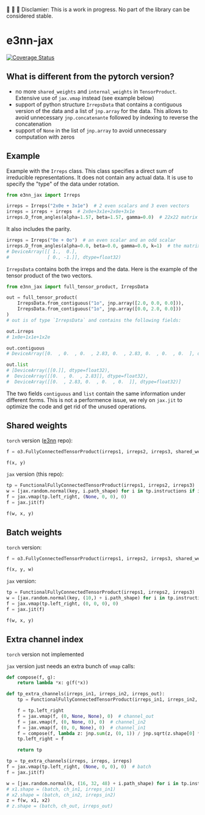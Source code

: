 :construction: :construction: :construction:
Disclamier: This is a work in progress. No part of the library can be considered stable.

# e3nn-jax
[![Coverage Status](https://coveralls.io/repos/github/e3nn/e3nn-jax/badge.svg?branch=main)](https://coveralls.io/github/e3nn/e3nn-jax?branch=main)

## What is different from the pytorch version?

- no more `shared_weights` and `internal_weights` in `TensorProduct`. Extensive use of `jax.vmap` instead (see example below)
- support of python structure `IrrepsData` that contains a contiguous version of the data and a list of `jnp.array` for the data. This allows to avoid unnecessary `jnp.concatenante` followed by indexing to reverse the concatenation
- support of `None` in the list of `jnp.array` to avoid unnecessary computation with zeros

## Example

Example with the `Irreps` class.
This class specifies a direct sum of irreducible representations.
It does not contain any actual data. It is use to specify the "type" of the data under rotation.

```python
from e3nn_jax import Irreps

irreps = Irreps("2x0e + 3x1e")  # 2 even scalars and 3 even vectors
irreps = irreps + irreps  # 2x0e+3x1e+2x0e+3x1e
irreps.D_from_angles(alpha=1.57, beta=1.57, gamma=0.0)  # 22x22 matrix
```

It also includes the parity.
```python
irreps = Irreps("0e + 0o")  # an even scalar and an odd scalar
irreps.D_from_angles(alpha=0.0, beta=0.0, gamma=0.0, k=1)  # the matrix that applies parity
# DeviceArray([[ 1.,  0.],
#              [ 0., -1.]], dtype=float32)
```

`IrrepsData` contains both the irreps and the data.
Here is the example of the tensor product of the two vectors.
```python
from e3nn_jax import full_tensor_product, IrrepsData

out = full_tensor_product(
    IrrepsData.from_contiguous("1o", jnp.array([2.0, 0.0, 0.0])),
    IrrepsData.from_contiguous("1o", jnp.array([0.0, 2.0, 0.0]))
)
# out is of type `IrrepsData` and contains the following fields:

out.irreps
# 1x0e+1x1e+1x2e

out.contiguous
# DeviceArray([0.  , 0.  , 0.  , 2.83, 0.  , 2.83, 0.  , 0.  , 0.  ], dtype=float32)

out.list
# [DeviceArray([[0.]], dtype=float32),
#  DeviceArray([[0.  , 0.  , 2.83]], dtype=float32),
#  DeviceArray([[0.  , 2.83, 0.  , 0.  , 0.  ]], dtype=float32)]
```

The two fields `contiguous` and `list` contain the same information under different forms.
This is not a performence issue, we rely on `jax.jit` to optimize the code and get rid of the unused operations.

## Shared weights

`torch` version ([e3nn](github.com/e3nn/e3nn) repo):
```python
f = o3.FullyConnectedTensorProduct(irreps1, irreps2, irreps3, shared_weights=True)

f(x, y)
```

`jax` version (this repo):
```python
tp = FunctionalFullyConnectedTensorProduct(irreps1, irreps2, irreps3)
w = [jax.random.normal(key, i.path_shape) for i in tp.instructions if i.has_weight]
f = jax.vmap(tp.left_right, (None, 0, 0), 0)
f = jax.jit(f)

f(w, x, y)
```

## Batch weights

`torch` version:
```python
f = o3.FullyConnectedTensorProduct(irreps1, irreps2, irreps3, shared_weights=False)

f(x, y, w)
```

`jax` version:
```python
tp = FunctionalFullyConnectedTensorProduct(irreps1, irreps2, irreps3)
w = [jax.random.normal(key, (10,) + i.path_shape) for i in tp.instructions if i.has_weight]
f = jax.vmap(tp.left_right, (0, 0, 0), 0)
f = jax.jit(f)

f(w, x, y)
```

## Extra channel index

`torch` version not implemented

`jax` version just needs an extra bunch of `vmap` calls:
```python
def compose(f, g):
    return lambda *x: g(f(*x))

def tp_extra_channels(irreps_in1, irreps_in2, irreps_out):
    tp = FunctionalFullyConnectedTensorProduct(irreps_in1, irreps_in2, irreps_out)

    f = tp.left_right
    f = jax.vmap(f, (0, None, None), 0)  # channel_out
    f = jax.vmap(f, (0, None, 0), 0)  # channel_in2
    f = jax.vmap(f, (0, 0, None), 0)  # channel_in1
    f = compose(f, lambda z: jnp.sum(z, (0, 1)) / jnp.sqrt(z.shape[0] * z.shape[1]))
    tp.left_right = f

    return tp

tp = tp_extra_channels(irreps, irreps, irreps)
f = jax.vmap(tp.left_right, (None, 0, 0), 0)  # batch
f = jax.jit(f)

w = [jax.random.normal(k, (16, 32, 48) + i.path_shape) for i in tp.instructions if i.has_weight]
# x1.shape = (batch, ch_in1, irreps_in1)
# x2.shape = (batch, ch_in2, irreps_in2)
z = f(w, x1, x2)
# z.shape = (batch, ch_out, irreps_out)
```
